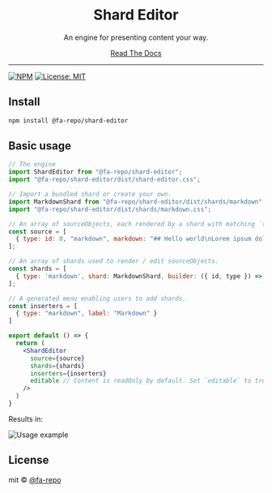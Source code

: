 <div align="center">
  <h1>Shard Editor</h1>
  <p>An engine for presenting content your way.</p>
  <a href="https://fa-repo.github.io/shard-editor/#/get-started">Read The Docs</a>
</div>

<hr />

[![NPM](https://img.shields.io/npm/v/@fa-repo/shard-editor.svg)](https://www.npmjs.com/package/@fa-repo/shard-editor) [![License: MIT](https://img.shields.io/badge/License-MIT-yellow.svg)](https://opensource.org/licenses/MIT)

## Install

```bash
npm install @fa-repo/shard-editor
```

## Basic usage

```jsx
// The engine
import ShardEditor from "@fa-repo/shard-editor";
import "@fa-repo/shard-editor/dist/shard-editor.css";

// Import a bundled shard or create your own.
import MarkdownShard from "@fa-repo/shard-editor/dist/shards/markdown";
import "@fa-repo/shard-editor/dist/shards/markdown.css";

// An array of sourceObjects, each rendered by a shard with matching `type` value.
const source = [
  { type: id: 0, "markdown", markdown: "## Hello world\nLorem ipsum dolor sit amet, consectetur adipiscing elit, sed do eiusmod tempor incididunt ut labore et dolore magna aliqua. Ut enim ad minim veniam, quis nostrud exercitation ullamco laboris nisi ut aliquip ex ea commodo consequat. Duis aute irure dolor in reprehenderit in voluptate velit esse cillum dolore eu fugiat nulla pariatur. Excepteur sint occaecat cupidatat non proident, sunt in culpa qui officia deserunt mollit anim id est laborum." }
];

// An array of shards used to render / edit sourceObjects.
const shards = [
  { type: 'markdown', shard: MarkdownShard, builder: ({ id, type }) => ({ id, type, markdown: '' }) }
];

// A generated menu enabling users to add shards.
const inserters = [
  { type: "markdown", label: "Markdown" }
]

export default () => {
  return (
    <ShardEditor
      source={source}
      shards={shards}
      inserters={inserters}
      editable // Content is readOnly by default. Set `editable` to true to enable editing.
    />
  )
}
```
Results in:

![Usage example](./example.png "Usage example")

## License

mit © [@fa-repo](https://github.com/@fa-repo)
